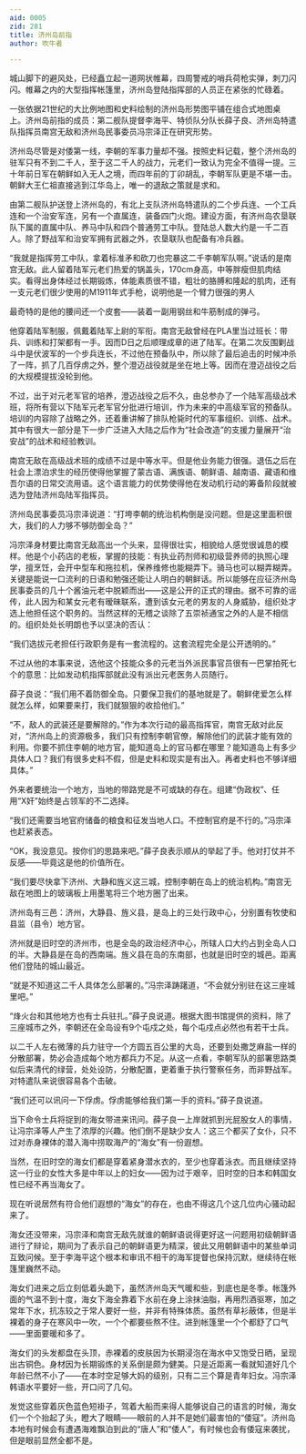 ```yaml
---
aid: 0005
zid: 281
title: 济州岛前指
author: 吹牛者

---
```




  城山脚下的避风处，已经矗立起一道网状帷幕，四周警戒的哨兵荷枪实弹，刺刀闪闪。帷幕之内的大型指挥帐篷里，济州岛登陆指挥部的人员正在紧张的忙碌着。

  一张依据21世纪的大比例地图和史料绘制的济州岛形势图平铺在组合式地图桌上。济州岛前指的成员：第二舰队提督李海平、特侦队分队长薛子良、济州岛特遣队指挥员南宫无敌和济州岛民事委员冯宗泽正在研究形势。

  济州岛尽管是对倭第一线，李朝的军事力量却不强。按照史料记载，整个济州岛的驻军只有不到二千人，至于这二千人的战力，元老们一致认为完全不值得一提。三十年前日军在朝鲜如入无人之境，而四年前的丁卯胡乱，李朝军队更是不堪一击。朝鲜大王仁祖直接逃到江华岛上，唯一的退敌之策就是求和。

  由第二舰队护送登上济州岛的，有北上支队济州岛特遣队的二个步兵连、一个工兵连和一个治安军连，另有一个直属连，装备四门火炮。建设方面，有济州岛农垦联队下属的直属中队、养马中队和四个普通劳工中队。登陆总人数大约是一千二百人。除了野战军和治安军拥有武器之外，农垦联队也配备有冷兵器。

  “我就是指挥劳工中队，拿着标准矛和砍刀也完暴这二千李朝军队啊。”说话的是南宫无敌。此人留着陆军元老们热爱的锅盖头，170cm身高，中等胖瘦但肌肉结实。看得出身体经过长期锻炼，体能素质很不错，粗壮的胳膊和隆起的肌肉，还有一支元老们很少使用的M1911年式手枪，说明他是一个臂力很强的男人

  最奇特的是他的腰间还一个皮套——装着一副用钢丝和牛筋制成的弹弓。

  他穿着陆军制服，佩戴着陆军上尉的军衔。南宫无敌曾经在PLA里当过班长：带兵、训练和打架都有一手。因而D日之后顺理成章的进了陆军。在第二次反围剿战斗中是伏波军的一个步兵连长，不过他在预备队中，所以除了最后追击的时候冲杀了一阵，抓了几百俘虏之外，整个澄迈战役就是坐在地上等。因而在澄迈战役之后的大规模提拔没轮到他。

  不过，出于对元老军官的培养，澄迈战役之后不久，由总参办了一个陆军高级战术班，将所有营以下陆军元老军官分批进行培训，作为未来的中高级军官的预备队。培训的内容除了战略之外，还着重讲解了排队枪毙时代的军事组织、训练、战术。其中有很大一部分是下一步广泛进入大陆之后作为“社会改造”的支援力量展开“治安战”的战术和经验教训。

  南宫无敌在高级战术班的成绩不过是中等水平。但是他业务能力很强。退伍之后在社会上漂泊求生的经历使得他掌握了蒙古语、满族语、朝鲜语、越南语、藏语和维吾尔语的日常交流用语。这个语言能力的优势使得他在发动机行动的筹备阶段就被选为登陆济州岛陆军指挥员。

  济州岛民事委员冯宗泽说道：“打垮李朝的统治机构倒是没问题。但是这里面积很大，我们的人力够不够防御全岛？”

  冯宗泽身材要比南宫无敌高出一个头来，显得很壮实，相貌给人感觉很诚恳的模样。他是个小药店的老板，掌握的技能：有执业药剂师和初级营养师的执照心理学，擅烹饪，会开中型车和拖拉机，保养维修也能糊弄下。骑马也可以糊弄糊弄。关键是能说一口流利的日语和勉强还能让人明白的朝鲜话。所以能够在应征济州岛民事委员的几十个酱油元老中脱颖而出——这是公开的正式的理由。据不可靠的谣传，此人因为和某女元老有暧昧联系，遭到该女元老的男友的人身威胁，组织处才选上他担任这个职务的。当然这样的无稽之谈除了五崇祯通宝之外的人是不相信的。组织处处长明朗也予以坚决的否认：

  “我们选拔元老担任行政职务是有一套流程的。这套流程完全是公开透明的。”

  不过从他的本事来说，选他这个技能众多的元老当外派民事官员很有一巴掌拍死七个的意思：比如发动机指挥部就此没有派出元老医务人员随行。

  薛子良说：“我们用不着防御全岛。只要保卫我们的基地就是了。朝鲜佬爱怎么样就怎么样，如果要来打，我们就狠狠的收拾他们。”

  “不，敌人的武装还是要解除的。”作为本次行动的最高指挥官，南宫无敌对此反对，“济州岛上的资源极多，我们只有控制李朝官僚，解除他们的武装才能有效的利用。你要不抓住李朝的地方官，能知道岛上的官马都在哪里？能知道岛上有多少具体人口？我们有很多史料不假，但是史料和现实是有出入。再者史料也不够详细具体。”

  外来者要统治一个地方，当地的带路党是不可或缺的存在。组建“伪政权”、任用“X奸”始终是占领军的不二选择。

  “我们还需要当地官府储备的粮食和征发当地人口。不控制官府是不行的。”冯宗泽也赶紧表态。

  “OK，我没意见。按你们的思路来吧。”薛子良表示顺从的举起了手。他对打仗并不反感——毕竟这是他的价值所在。

  “我们要尽快拿下济州、大静和旌义这三城，控制李朝在岛上的统治机构。”南宫无敌在地图上的玻璃板上用墨笔将三个地方圈了出来。

  济州岛有三邑：济州，大静县、旌义县，是岛上的三处行政中心，分别置有牧使和县监（县令）地方官。

  济州就是旧时空的济州市，也是全岛的政治经济中心，所辖人口大约占到全岛人口的半。大静县是在岛的西南端。旌义县在岛的东南部，也就是旧时空的城邑。距离他们登陆的城山最近。

  “就是不知道这二千人具体怎么部署的。”冯宗泽踌躇道，“不会就分别驻在这三座城里吧。”

  “烽火台和其他地方也有士兵驻扎。”薛子良说道。根据大图书馆提供的资料，除了三座城市之外，李朝还在全岛设有9个屯戍之处，每个屯戍点必然也有若干士兵。

  以二千人左右微薄的兵力驻守一个方圆五百公里的大岛，还要到处撒芝麻盐一样的分散部署，势必会造成每个地方都兵力不足。从这一点看，李朝军队的部署思路类似后来清代的绿营，处处设防，分散配置，更着重于执行警察任务，而非野战军。对特遣队来说很容易各个击破。

  “我们还可以讯问一下俘虏。俘虏能够给我们第一手的资料。”薛子良说道。

  当下命令士兵将捉到的海女带进来讯问。薛子良一上岸就抓到光屁股女人的事情，让冯宗泽等人产生了浓厚的兴趣。他们倒不是缺少女人：这三个都买了女仆，只不过对赤身裸体的潜入海中捞取海产的“海女”有一份遐想。

  当然，在旧时空的海女们都是穿着紧身潜水衣的，至少也穿着泳衣。而且继续坚持这一行业的女性大多是中年以上的妇女——因为过于艰辛，旧时空的日本和韩国女性已经不再当海女了。

  现在听说居然有符合他们遐想的“海女”的存在，也由不得这几个这几位内心骚动起来了。

  海女还没带来，冯宗泽和南宫无敌先就谁的朝鲜语说得更好这一问题用初级朝鲜语进行了辩论，期间为了表示自己的朝鲜语更为精深，彼此又用朝鲜语中的某些单词互致问候。至于李海平这个根本和审讯不相干的海军提督也保持沉默，继续待在帐篷里巍然不动。

  海女们进来之后立刻低着头跪下，虽然济州岛天气暖和些，到底也是冬季。帐篷外面的气温不到十度，海女下海全靠着下水前在身上涂抹油脂，再用烈酒驱寒，加之常年下水，抗冻较之于常人要好一些，并非有特殊体质。虽然有草衫蔽体，但是半裸着的身子在寒风中一吹，一个个都要些熬不住。进到帐篷里一个个都舒了口气——里面要暖和多了。

  海女们的头发都盘在头顶，赤裸着的皮肤因为长期浸泡在海水中又饱受日晒，呈现出古铜色。身材因为长期锻炼的关系倒是颇为健美。只是近距离一看就知道好几个年龄已然不小了——在本时空足够大妈的级别，只有二三个算是青年妇女。冯宗泽韩语水平要好一些，开口问了几句。

  发觉这些穿着灰色蓝色短褂子，驾着大船而来得人能够说自己的语言的时候，海女们一个个抬起了头，瞪大了眼睛——眼前的人并不是她们最害怕的“倭寇”。济州岛本地有时候会有遭遇海难飘泊到此的“唐人”和“倭人”，有时候也会有倭寇来袭扰，但是眼前显然全都不是。



